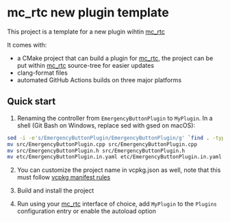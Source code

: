 mc_rtc new plugin template
==

This project is a template for a new plugin wihtin [mc_rtc]

It comes with:
- a CMake project that can build a plugin for [mc_rtc], the project can be put within [mc_rtc] source-tree for easier updates
- clang-format files
- automated GitHub Actions builds on three major platforms

Quick start
--

1. Renaming the controller from `EmergencyButtonPlugin` to `MyPlugin`. In a shell (Git Bash on Windows, replace sed with gsed on macOS):

```bash
sed -i -e's/EmergencyButtonPlugin/EmergencyButtonPlugin/g' `find . -type f`
mv src/EmergencyButtonPlugin.cpp src/EmergencyButtonPlugin.cpp
mv src/EmergencyButtonPlugin.h src/EmergencyButtonPlugin.h
mv etc/EmergencyButtonPlugin.in.yaml etc/EmergencyButtonPlugin.in.yaml
```

2. You can customize the project name in vcpkg.json as well, note that this must follow [vcpkg manifest rules](https://github.com/microsoft/vcpkg/blob/master/docs/users/manifests.md)

3. Build and install the project

4. Run using your [mc_rtc] interface of choice, add `MyPlugin` to the `Plugins` configuration entry or enable the autoload option

[mc_rtc]: https://jrl-umi3218.github.io/mc_rtc/
